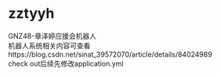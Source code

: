 # zztyyh
GNZ48-章泽婷应援会机器人 <br>
机器人系统相关内容可查看https://blog.csdn.net/sinat_39572070/article/details/84024989 <br>
check out后续先修改application.yml

